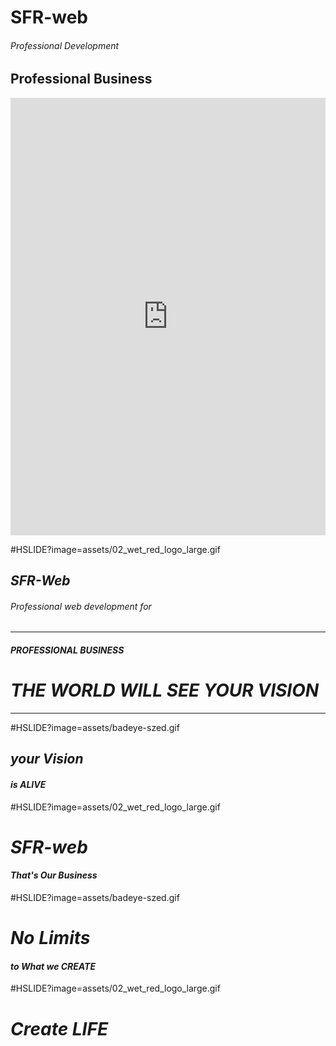 # **__SFR-web__**
###### Professional Development
## Professional Business
<iframe scrolling="yes" seamless="seamless" class="inner" width="100%" height="700px" src="https://serious-rage.github.io/" frameborder="0" allowfullscreen></iframe>

#HSLIDE?image=assets/02_wet_red_logo_large.gif



## *SFR-Web*
###### Professional web development for  	
- - - - - 
#### *__PROFESSIONAL BUSINESS__*	
# **_THE WORLD WILL SEE YOUR VISION_**
- - - - - - - - - - - - -
#HSLIDE?image=assets/badeye-szed.gif
## *__your Vision__*	
#### *__is ALIVE__*
#HSLIDE?image=assets/02_wet_red_logo_large.gif
# *__SFR-web__*	
#### *__That's Our Business__*
	
#HSLIDE?image=assets/badeye-szed.gif
# *__No Limits__*
#### *__to What we CREATE__*
#HSLIDE?image=assets/02_wet_red_logo_large.gif
# *__Create LIFE__*









